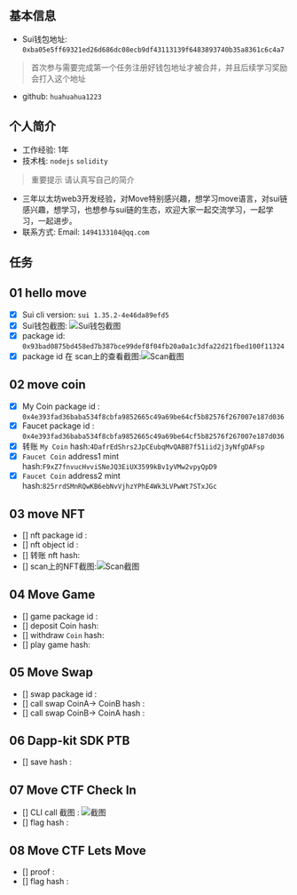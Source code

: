 ## 基本信息
- Sui钱包地址: `0xba05e5ff69321ed26d686dc08ecb9df43113139f6483893740b35a8361c6c4a7`
> 首次参与需要完成第一个任务注册好钱包地址才被合并，并且后续学习奖励会打入这个地址
- github: `huahuahua1223`

## 个人简介
- 工作经验: 1年
- 技术栈: `nodejs` `solidity`
> 重要提示 请认真写自己的简介
- 三年以太坊web3开发经验，对Move特别感兴趣，想学习move语言，对sui链感兴趣，想学习，也想参与sui链的生态，欢迎大家一起交流学习，一起学习，一起进步。
- 联系方式: Email: `1494133104@qq.com` 

## 任务

##   01 hello move  
- [x] Sui cli version: `sui 1.35.2-4e46da89efd5`
- [x] Sui钱包截图: ![Sui钱包截图](./images/suiet.png)
- [x] package id: `0x93bad0875bd458ed7b387bce99def8f04fb20a0a1c3dfa22d21fbed100f11324`
- [x] package id 在 scan上的查看截图:![Scan截图](./images/hello_scan.png)

##   02 move coin
- [x] My Coin package id : `0x4e393fad36baba534f8cbfa9852665c49a69be64cf5b82576f267007e187d036`
- [x] Faucet package id : `0x4e393fad36baba534f8cbfa9852665c49a69be64cf5b82576f267007e187d036`
- [x] 转账 `My Coin` hash:`4DafrEdShrs2JpCEubqMvQABB7f51iid2j3yNfgDAFsp`
- [x] `Faucet Coin` address1 mint hash:`F9xZ7fnvucHvviSNeJQ3EiUX3599kBv1yVMw2vpyQpD9`
- [x] `Faucet Coin` address2 mint hash:`825rrdSMnRQwKB6ebNvVjhzYPhE4Wk3LVPwWt7STxJGc`

##   03 move NFT
- [] nft package id :
- [] nft object id : 
- [] 转账 nft  hash:
- [] scan上的NFT截图:![Scan截图](./images/你的图片地址)

##   04 Move Game
- [] game package id :
- [] deposit Coin hash:
- [] withdraw `Coin` hash:
- [] play game hash:

##   05 Move Swap
- [] swap package id :
- [] call swap CoinA-> CoinB  hash :
- [] call swap CoinB-> CoinA  hash :

##   06 Dapp-kit SDK PTB
- [] save hash :

##   07 Move CTF Check In
- [] CLI call 截图 : ![截图](./images/你的图片地址)
- [] flag hash :

##   08 Move CTF Lets Move
- [] proof : 
- [] flag hash :
